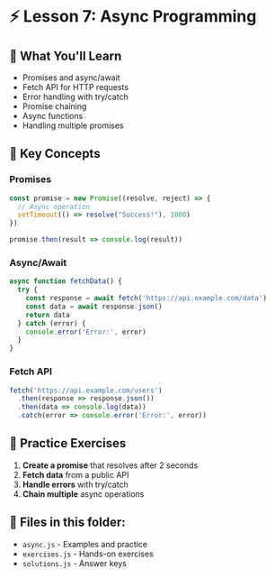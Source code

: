 # ⚡ Lesson 7: Async Programming

## 🎯 What You'll Learn
- Promises and async/await
- Fetch API for HTTP requests
- Error handling with try/catch
- Promise chaining
- Async functions
- Handling multiple promises

## 🔧 Key Concepts

### **Promises**
```javascript
const promise = new Promise((resolve, reject) => {
  // Async operation
  setTimeout(() => resolve("Success!"), 1000)
})

promise.then(result => console.log(result))
```

### **Async/Await**
```javascript
async function fetchData() {
  try {
    const response = await fetch('https://api.example.com/data')
    const data = await response.json()
    return data
  } catch (error) {
    console.error('Error:', error)
  }
}
```

### **Fetch API**
```javascript
fetch('https://api.example.com/users')
  .then(response => response.json())
  .then(data => console.log(data))
  .catch(error => console.error('Error:', error))
```

## 🚀 Practice Exercises

1. **Create a promise** that resolves after 2 seconds
2. **Fetch data** from a public API
3. **Handle errors** with try/catch
4. **Chain multiple** async operations

## 📁 Files in this folder:
- `async.js` - Examples and practice
- `exercises.js` - Hands-on exercises
- `solutions.js` - Answer keys
